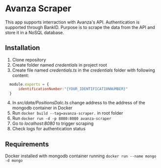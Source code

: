 # Avanza Scraper
This app supports interraction with Avanza's API. Authentication is supported through BankID. Purpose is to scrape the data from the API and store it in a NoSQL database.

## Installation

1. Clone repository
2. Create folder named *credentials* in project root
3. Create file named *credentials.ts* in the *credentials* folder with following content:
```javascript
  module.exports = {
      identificationNumber:"{YOUR_IDENTIFICATIONNUMBER}"
  }
```
4. In *src/data/PositionsDalc.ts* change address to the address of the mongodb container in Docker
4. Run `docker build --tag=avanza-scraper.` in root folder
5. Run `docker run -d -p 8080:8080 avanza-scraper`
6. Go to *localhost:8080* to trigger scraping
7. Check logs for authentication status

## Requirements
Docker installed with mongodb container running `docker run --name mongo -d mongo`
